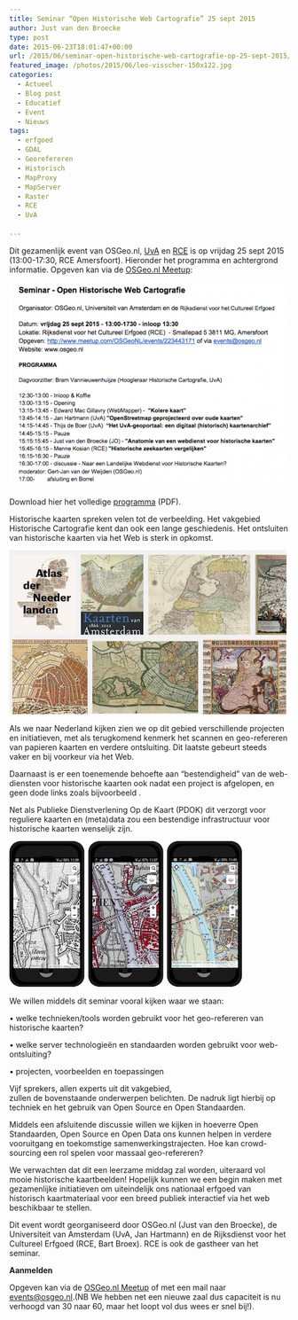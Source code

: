```yaml
---
title: Seminar “Open Historische Web Cartografie” 25 sept 2015
author: Just van den Broecke
type: post
date: 2015-06-23T18:01:47+00:00
url: /2015/06/seminar-open-historische-web-cartografie-op-25-sept-2015/
featured_image: /photos/2015/06/leo-visscher-150x122.jpg
categories:
  - Actueel
  - Blog post
  - Educatief
  - Event
  - Nieuws
tags:
  - erfgoed
  - GDAL
  - Georefereren
  - Historisch
  - MapProxy
  - MapServer
  - Raster
  - RCE
  - UvA

---
```

Dit gezamenlijk event van OSGeo.nl, [UvA][1] en [RCE][2] is op vrijdag 25 sept 2015 (13:00-17:30, RCE Amersfoort). Hieronder het programma en achtergrond informatie. Opgeven kan via de [OSGeo.nl Meetup][3]:

<!--
<img loading="lazy" class="alignnone wp-image-856 size-full" src="/photos/2015/06/programma-e1441108140771.png" alt="programma" width="500" height="371" /> 
-->

![ programma ](/photos/2015/06/programma-e1441108140771.png)

Download hier het volledige [programma][4] (PDF).

Historische kaarten spreken velen tot de verbeelding. Het vakgebied Historische Cartografie kent dan ook een lange geschiedenis. Het ontsluiten van historische kaarten via het Web is sterk in opkomst.

<!--
<div id="attachment_804" style="width: 510px" class="wp-caption aligncenter">
  <img aria-describedby="caption-attachment-804" loading="lazy" class="size-full wp-image-804" src="/photos/2015/06/screenshot-histmaps-uva.jpg" alt="Zoekresultaat Hist Kaarten UvA" width="500" height="296" srcset="/photos/2015/06/screenshot-histmaps-uva.jpg 500w, /photos/2015/06/screenshot-histmaps-uva-300x178.jpg 300w, /photos/2015/06/screenshot-histmaps-uva-250x148.jpg 250w, /photos/2015/06/screenshot-histmaps-uva-150x89.jpg 150w" sizes="(max-width: 500px) 100vw, 500px" />
  
  <p id="caption-attachment-804" class="wp-caption-text">
    Zoekresultaat Hist Kaarten UvA
  </p>
</div>
-->

![ Zoekresultaat Hist Kaarten UvA ](/photos/2015/06/screenshot-histmaps-uva.jpg)

Als we naar Nederland kijken zien we op dit gebied verschillende projecten en initiatieven, met als terugkomend kenmerk het scannen en geo-refereren van papieren kaarten en verdere ontsluiting. Dit laatste gebeurt steeds vaker en bij voorkeur via het Web.

Daarnaast is er een toenemende behoefte aan &#8220;bestendigheid&#8221; van de web-diensten voor historische kaarten ook nadat een project is afgelopen, en geen dode links zoals bijvoorbeeld .

Net als Publieke Dienstverlening Op de Kaart (PDOK) dit verzorgt voor reguliere kaarten en (meta)data zou een bestendige infrastructuur voor historische kaarten wenselijk zijn.

<!--
<div id="attachment_805" style="width: 430px" class="wp-caption aligncenter">
  <a href="http://map5.nl"><img aria-describedby="caption-attachment-805" loading="lazy" class="size-full wp-image-805" src="/photos/2015/06/nltopo-3phones-s.jpg" alt="TMK 1850, Bonne en OpenTopo mobiel" width="420" height="263" srcset="/photos/2015/06/nltopo-3phones-s.jpg 420w, /photos/2015/06/nltopo-3phones-s-300x188.jpg 300w, /photos/2015/06/nltopo-3phones-s-240x150.jpg 240w, /photos/2015/06/nltopo-3phones-s-150x94.jpg 150w" sizes="(max-width: 420px) 100vw, 420px" /></a>
  
  <p id="caption-attachment-805" class="wp-caption-text">
    TMK 1850, Bonne en OpenTopo mobiel
  </p>
</div>
-->

![ TMK 1850, Bonne en OpenTopo mobiel ](/photos/2015/06/nltopo-3phones-s.jpg)

We willen middels dit seminar vooral kijken waar we staan:

• welke technieken/tools worden gebruikt voor het geo-refereren van historische kaarten?

• welke server technologieën en standaarden worden gebruikt voor web-ontsluiting?

• projecten, voorbeelden en toepassingen

Vijf sprekers, allen experts uit dit vakgebied,  
zullen de bovenstaande onderwerpen belichten. De nadruk ligt hierbij op techniek en het gebruik van Open Source en Open Standaarden.

Middels een afsluitende discussie willen we kijken in hoeverre Open Standaarden, Open Source en Open Data ons kunnen helpen in verdere vooruitgang en toekomstige samenwerkingstrajecten. Hoe kan crowd-sourcing een rol spelen voor massaal geo-refereren?

We verwachten dat dit een leerzame middag zal worden, uiteraard vol mooie historische kaartbeelden! Hopelijk kunnen we een begin maken met gezamenlijke initiatieven om uiteindelijk ons nationaal erfgoed van historisch kaartmateriaal voor een breed publiek interactief via het web beschikbaar te stellen.

Dit event wordt georganiseerd door OSGeo.nl (Just van den Broecke), de Universiteit van Amsterdam (UvA, Jan Hartmann) en de Rijksdienst voor het Cultureel Erfgoed (RCE, Bart Broex). RCE is ook de gastheer van het seminar.

**Aanmelden**

Opgeven kan via de [OSGeo.nl Meetup][5] of met een mail naar <events@osgeo.nl>.(NB We 
hebben net een nieuwe zaal dus capaciteit is nu verhoogd van 30 naar 60, maar het loopt vol dus wees er snel bij!).

[1]: http://www.uva.nl/
[2]: http://cultureelerfgoed.nl/
[3]: http://www.meetup.com/OSGeoNL/events/223443171/
[4]: /photos/2015/09/programma.pdf
[5]: http://www.meetup.com/OSGeoNL/events/223443171/